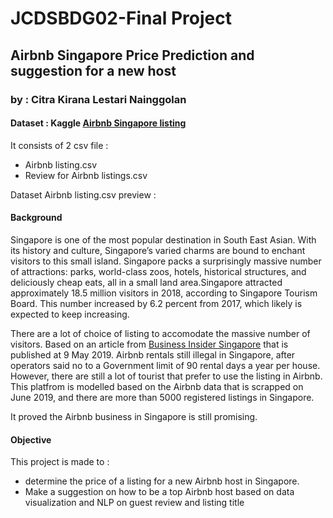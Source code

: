 # JCDSBDG02-Final Project
## Airbnb Singapore Price Prediction and suggestion for a new host
### by : Citra Kirana Lestari Nainggolan
#### Dataset :  Kaggle [Airbnb Singapore listing](https://www.kaggle.com/sarvasaga/airbnb-singapore-listing?select=Airbnb+listing.csv.)
It consists of 2 csv file :
- Airbnb listing.csv
- Review for Airbnb listings.csv

Dataset Airbnb listing.csv preview :


#### Background
Singapore is one of the most popular destination in South East Asian. With its history and culture, Singapore’s varied charms are bound to enchant visitors to this small island. Singapore packs a surprisingly massive number of attractions: parks, world-class zoos, hotels, historical structures, and deliciously cheap eats, all in a small land area.Singapore attracted approximately 18.5 million visitors in 2018, according to Singapore Tourism Board. This number increased by 6.2 percent from 2017, which likely is expected to keep increasing.

There are a lot of choice of listing to accomodate the massive number of visitors. Based on an article from [Business Insider Singapore](https://www.businessinsider.sg/Airbnb-rentals-still-illegal-in-singapore-after-operators-said-no-to-a-government-limit-of-90-rental-days-a-year-per-house)  that is published at 9 May 2019.  Airbnb rentals still illegal in Singapore, after operators said no to a Government limit of 90 rental days a year per house.
However, there are still a lot of tourist that prefer to use the listing in Airbnb. This platfrom is modelled based on the Airbnb data that is scrapped on June 2019, and there are more than 5000 registered listings in Singapore.

It proved the Airbnb business in Singapore is still promising.

#### Objective
This project is made to :
- determine the price of a listing for a new Airbnb host in Singapore.
- Make a suggestion on how to be a top Airbnb host based on data visualization and NLP on guest review and listing title



